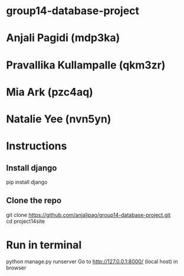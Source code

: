 # group14-database-project

# Anjali Pagidi (mdp3ka)
# Pravallika Kullampalle (qkm3zr)
# Mia Ark (pzc4aq)
# Natalie Yee (nvn5yn)


# Instructions

## Install django
pip install django

## Clone the repo
git clone https://github.com/anjalipag/group14-database-project.git
<br> cd project14site </br>

# Run in terminal 
python manage.py runserver
Go to http://127.0.0.1:8000/ (local host) in browser

